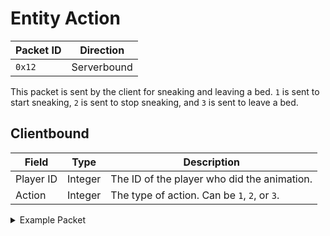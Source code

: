 # Entity Action
| Packet ID | Direction |
| --- | --- |
| `0x12` | Serverbound |

This packet is sent by the client for sneaking and leaving a bed. `1` is sent to start sneaking, `2` is sent to stop sneaking, and `3` is sent to leave a bed.

## Clientbound
| Field | Type | Description |
| --- | --- | --- |
| Player ID | Integer | The ID of the player who did the animation. |
| Action | Integer | The type of action. Can be `1`, `2`, or `3`. |

<details>
    <summary>Example Packet</summary>

| Field | Value | 
| --- | --- |
| Player ID | 1298 |
| Action | 1 |
</details>